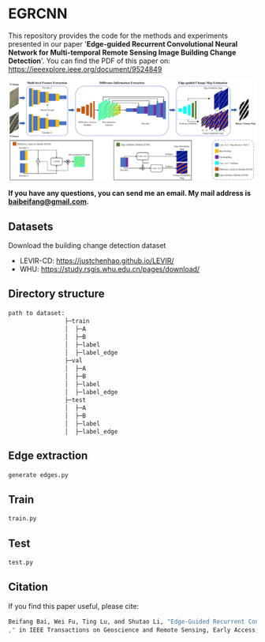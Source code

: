 # EGRCNN
This repository provides the code for the methods and experiments presented in our paper '**Edge-guided Recurrent Convolutional Neural Network for Multi-temporal Remote Sensing Image Building Change Detection**'.
You can find the PDF of this paper on: https://ieeexplore.ieee.org/document/9524849

![net](https://github.com/luting-hnu/EGRCNN/blob/main/figure/net.png)

**If you have any questions, you can send me an email. My mail address is baibeifang@gmail.com.**

## Datasets
Download the building change detection dataset
- LEVIR-CD: https://justchenhao.github.io/LEVIR/
- WHU: https://study.rsgis.whu.edu.cn/pages/download/
## Directory structure
```
path to dataset:
                ├─train
                │  ├─A
                │  ├─B
                │  ├─label
                │  ├─label_edge
                ├─val
                │  ├─A
                │  ├─B
                │  ├─label
                │  ├─label_edge
                ├─test
                │  ├─A
                │  ├─B
                │  ├─label
                │  ├─label_edge
```
## Edge extraction
```bash
generate edges.py
```

## Train
```bash
train.py
```
## Test
```bash
test.py
```
## Citation
If you find this paper useful, please cite:
```bash
Beifang Bai, Wei Fu, Ting Lu, and Shutao Li, "Edge-Guided Recurrent Convolutional Neural Network for Multitemporal Remote Sensing Image Building Change Detection
," in IEEE Transactions on Geoscience and Remote Sensing, Early Access,  August 2021, doi: 10.1109/TGRS.2021.3106697.
```
